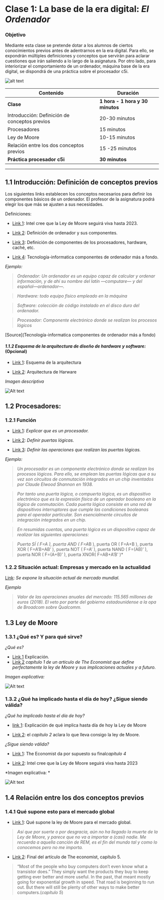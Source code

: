 # Clase 1: La base de la era digital: *El Ordenador*

### Objetivo

Mediante esta clase se pretende dotar a los alumnos de ciertos conocimientos previos antes de adentrarnos en la era digital. Para ello, se expondrán múltiples definiciones y conceptos que servirán para aclarar cuestiones que irán saliendo a lo largo de la asignatura. Por otro lado, para interiorizar el comportamiento de un ordenador, máquina base de la era digital, se dispondrá de una práctica sobre el procesador c5i.

![alt text](Intro_ordenador.jpg)

| Contenido | Duración |
| ----- | ----- |
| **Clase** | **1 hora - 1 hora y 30 minutos** |
| Introducción: Definición de conceptos previos | 20-30 minutos |
|	Procesadores | 15 minutos |
|	Ley de Moore | 10-15 minutos |
| Relación entre los dos conceptos previos | 15 -25 minutos |
| **Práctica procesador c5i** | **30 minutos** |

***

## 1.1	Introducción: Definición de conceptos previos

Los siguientes links establecen los conceptos necesarios para definir los componentes básicos de un ordenador. El profesor de la asignatura podrá elegir los que más se ajusten a sus necesidades.

Definiciones:

+ [Link 1](https://www.google.com/search?rlz=1C1CHBD_esES774ES778&ei=iLzKXNTmL4XPgweYwJPIAg&q=definci%C3%B3n+procesador&oq=definci%C3%B3n+procesador&gs_l=psy-ab.3..35i304i39i70i249j35i304i39j0i13j0i22i30l7.75188.85512..85707...0.0..1.514.4009.3j9j3j4j0j1....2..0....1..gws-wiz.......0i71j35i39j0i67j0i131j0j35i39i70i249j0i20i263j0i10j0i67i70i249j0i13i30j0i8i13i10i30j0i8i13i30.gdrVvqxmiYI): Intel cree que la Ley de Moore seguirá viva hasta 2023.

+ [Link 2](https://www.deordenadores.com/cuales-son-los-componentes-de-un-ordenador/): Definición de ordenador y sus componentes.

+ [Link 3](https://conceptodefinicion.de/procesador/): Definición de componentes de los procesadores, hardware, caché, etc.

+ [Link 4](https://tecnologia-informatica.com/componentes-de-una-computadora/): Tecnología-informatica componentes de ordenador más a fondo.

*Ejemplo:*

> *Ordenador: Un ordenador es un equipo capaz de calcular y ordenar información, y de ahí su nombre del latín —computare— y del español—ordenador—.*

> *Hardware: todo equipo físico empleado en la máquina*

> *Software: colección de código instalado en el disco duro del ordenador.*

> *Procesador: Componente electrónico donde se realizan los procesos lógicos*

[Source](Tecnología-informatica componentes de ordenador más a fondo)

#### *1.1.2 Esquema de la arquitectura de diseño de hardware y software:* (Opcional)

+ [Link 1](https://sites.google.com/site/yhouycsp/reflections/2-10-hardware-and-software-abstractions): Esquema de la arquitectura

+ [Link 2](https://electronics.stackexchange.com/questions/353915/what-is-the-role-of-isa-instruction-set-architecture-in-the-comp-arch-abstract): Arquitectura de Harware

*Imagen descriptiva*

![Alt text](Esquema%20Arquitectura.jpg)

## 1.2	Procesadores: 

### 1.2.1 Función

+ [Link 1](https://conceptodefinicion.de/procesador/): *Explicar que es un procesador.*

+ [Link 2](http://natypine7.files.wordpress.com/): *Definir puertas lógicas.*

+ [Link 3](https://www.etsist.upm.es/estaticos/ingeniatic/index.php/tecnologias/item/563-puertas-l%C3%B3gicas%3Ftmpl=component&print=1.html): *Definir las operaciones que realizan las puertas lógicas.*

*Ejemplo:*

> *Un procesador es un componente electrónico donde se realizan los procesos lógicos. Para ello, se emplean las puertas lógicas que a su vez son circuitos de conmutación integrados en un chip inventados por Claude Elwood Shannon en 1938.*

> *Por tanto una puerta lógica, o compuerta lógica, es un dispositivo electrónico que es la expresión física de un operador booleano en la lógica de conmutación. Cada puerta lógica consiste en una red de dispositivos interruptores que cumple las condiciones booleanas para el operador particular. Son esencialmente circuitos de integración integrados en un chip.*

> *En resumidas cuentas, una puerta lógica es un dispositivo capaz de realizar las siguientes operaciones:*

> *Puerta SÍ ( F=A ), puerta AND ( F=A*B ), puerta OR ( F=A+B ), puerta XOR ( F=A’B+AB’ ), puerta NOT ( F=A’ ), puerta NAND ( F=(AB)’ ), puerta NOR ( F=(A+B)’ ),  puerta XNOR( F=AB+A’B’ )*

### 1.2.2 Situación actual: Empresas y mercado en la actualidad

[Link](http://rsocial.expansionpro.orbyt.es/epaper/xml_epaper/Expansi%C3%B3n/23_03_2018/pla_3995_Pais_Vasco/xml_arts/art_15913300.xml?SHARE=6C23C0F29C6C4F158F7CA6264B486305B653D3AF53CFD54244B9CF7F68DE73BF14CBCE99C5EC78615BF7C9B4D7C7F90607B0FB44DE6065CB19F2D0AC7F842D244C32B6546A48F6A2C32ED77B3375B50D79C402F47193576E1367062FF0C4154A): *Se expone la situación actual de mercado mundial.*

*Ejemplo*

> *Valor de las operaciones anuales del mercado: 115.565 millones de euros (2018). El veto por parte del gobierno estadounidense a la opa de Broadcom sobre Qualcomm.*

## 1.3	Ley de Moore

### 1.3.1 ¿Qué es? Y para qué sirve?

*¿Qué es?*

+ [Link 1](https://www.profesionalreview.com/2018/04/01/que-es-la-ley-de-moore-y-para-que-sirve/) Explicación.
+ [Link 2](https://www.economist.com/technology-quarterly/2016-03-12/after-moores-law) *capítulo 1 de un articulo de The Economist que define perfectamente la ley de Moore y sus implicaciones actuales y a futuro.*

*Imagen explicativa:*

![Alt text](Moores_Law.PNG)


### 1.3.2	¿Qué ha implicado hasta el día de hoy? ¿Sigue siendo válida?

*¿Qué ha implicado hasta el día de hoy?*

+ [link 1](https://hipertextual.com/2013/11/final-ley-moore): Explicación de qué implica hasta día de hoy la Ley de Moore

+ [Link 2](https://www.economist.com/technology-quarterly/2016-03-12/after-moores-law): el *capitulo 2* aclara lo que lleva consigo la ley de Moore.

*¿Sigue siendo válida?*

+ [Link 1](https://www.economist.com/technology-quarterly/2016-03-12/after-moores-law): The Economist da por supuesto su final*capitulo 4*

+ [Link 2](http://www.expansion.com/economia-digital/innovacion/2017/07/05/5953a11c268e3e1d718b4873.html): Intel cree que la Ley de Moore seguirá viva hasta 2023

*Imagen explicativa: *

![Alt text](Faith_in_Moores_law.PNG)

## 1.4	Relación entre los dos conceptos previos

### 1.4.1 Qué supone esto para el mercado global

+ [Link 1](https://resbla.com/2016/05/31/final-la-ley-moore-ya-no-importa/): Qué supone la ley de Moore para el mercado global. 

> *Así que por suerte o por desgracia, aún no ha llegado la muerte de la Ley de Moore, y parece que no va a importar a (casi) nadie. Me recuerda a aquella canción de REM, es el fin del mundo tal y como lo conocemos pero no me importa.*

+ [Link 2](https://www.economist.com/technology-quarterly/2016-03-12/after-moores-law): Final del artículo de The economist, capítulo 5.

> “Most of the people who buy computers don’t even know what a transistor does.” They simply want the products they buy to keep getting ever better and more useful. In the past, that meant mostly going for exponential growth in speed. That road is beginning to run out. But there will still be plenty of other ways to make better computers.(*capítulo 5*)

